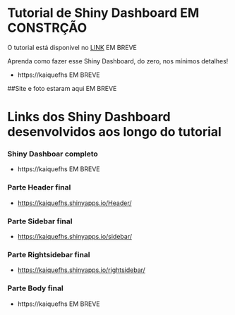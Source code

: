 # Tutorial de Shiny Dashboard EM CONSTRÇÃO

O tutorial está disponivel no [LINK](haaaattps://kaique-fhs.github.io/Tutorial-Shiny-Dashboard/) EM BREVE

Aprenda como fazer esse Shiny Dashboard, do zero, nos mínimos detalhes!
- https://kaiquefhs EM BREVE

##Site e foto estaram aqui EM BREVE

# Links dos Shiny Dashboard desenvolvidos aos longo do tutorial

### Shiny Dashboar completo
- https://kaiquefhs EM BREVE

### Parte Header final
- https://kaiquefhs.shinyapps.io/Header/

### Parte Sidebar final
- https://kaiquefhs.shinyapps.io/sidebar/

### Parte Rightsidebar final
- https://kaiquefhs.shinyapps.io/rightsidebar/

### Parte Body final
- https://kaiquefhs EM BREVE

